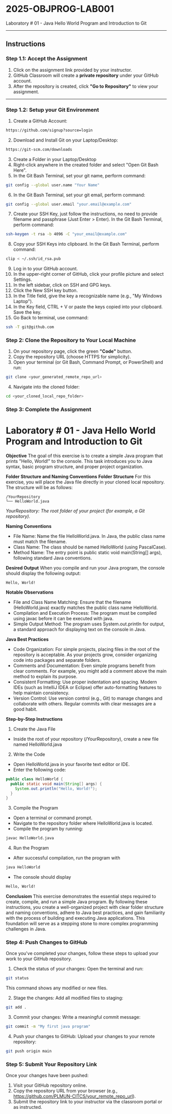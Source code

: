 # 2025-OBJPROG-LAB001
Laboratory # 01 - Java Hello World Program and Introduction to Git

---

## **Instructions**

### **Step 1.1: Accept the Assignment**

1. Click on the assignment link provided by your instructor.
2. GitHub Classroom will create a **private repository** under your GitHub account.
3. After the repository is created, click **"Go to Repository"** to view your assignment.

---

### **Step 1.2: Setup your Git Environment**
1. Create a GitHub Account:
```bash
https://github.com/signup?source=login
```
   
2. Download and Install Git on your Laptop/Desktop:
```bash
https://git-scm.com/downloads
```

3. Create a Folder in your Laptop/Desktop
4. Right-click anywhere in the created folder and select "Open Git Bash Here".
5. In the Git Bash Terminal, set your git name, perform command:
```bash
git config --global user.name "Your Name"
```

6. In the Git Bash Terminal, set your git email, perform command:
```bash
git config --global user.email "your.email@example.com"
```

7. Create your SSH Key, just follow the instructions, no need to provide filename and passphrase (Just Enter > Enter). In the Git Bash Terminal, perform command:
```bash
ssh-keygen -t rsa -b 4096 -C "your_email@example.com"
```

8. Copy your SSH Keys into clipboard. In the Git Bash Terminal, perform command:
```bash
clip < ~/.ssh/id_rsa.pub
```

9. Log in to your GitHub account.
10. In the upper-right corner of GitHub, click your profile picture and select Settings.
11. In the left sidebar, click on SSH and GPG keys.
12. Click the New SSH key button.
13. In the Title field, give the key a recognizable name (e.g., "My Windows Laptop").
14. In the Key field, CTRL + V or paste the keys copied into your clipboard. Save the key.
15. Go Back to terminal, use command:
```bash
ssh -T git@github.com
```

### **Step 2: Clone the Repository to Your Local Machine**

1. On your repository page, click the green **"Code"** button.
2. Copy the repository URL (choose HTTPS for simplicity).
3. Open your terminal (or Git Bash, Command Prompt, or PowerShell) and run:

```bash
git clone <your_generated_remote_repo_url>
```

4. Navigate into the cloned folder:

```bash
cd <your_cloned_local_repo_folder>
```

### **Step 3: Complete the Assignment**

# **Laboratory # 01 - Java Hello World Program and Introduction to Git**

**Objective**
The goal of this exercise is to create a simple Java program that prints "Hello, World!" to the console. This task introduces you to Java syntax, basic program structure, and proper project organization.

**Folder Structure and Naming Conventions**
**Folder Structure**
For this exercise, you will place the Java file directly in your cloned local repository. The structure will be as follows:
```
/YourRepository
└── HelloWorld.java
```
*YourRepository: The root folder of your project (for example, a Git repository).*

**Naming Conventions**
- File Name: Name the file HelloWorld.java. In Java, the public class name must match the filename.
- Class Name: The class should be named HelloWorld (using PascalCase).
- Method Name: The entry point is public static void main(String[] args), following standard Java conventions.

**Desired Output**
When you compile and run your Java program, the console should display the following output:
```
Hello, World!
```

**Notable Observations**
- File and Class Name Matching: Ensure that the filename (HelloWorld.java) exactly matches the public class name HelloWorld.
- Compilation and Execution Process: The program must be compiled using javac before it can be executed with java.
- Simple Output Method: The program uses System.out.println for output, a standard approach for displaying text on the console in Java.

**Java Best Practices**
- Code Organization: For simple projects, placing files in the root of the repository is acceptable. As your projects grow, consider organizing code into packages and separate folders.
- Comments and Documentation: Even simple programs benefit from clear comments. For example, you might add a comment above the main method to explain its purpose.
- Consistent Formatting: Use proper indentation and spacing. Modern IDEs (such as IntelliJ IDEA or Eclipse) offer auto-formatting features to help maintain consistency.
- Version Control: Use version control (e.g., Git) to manage changes and collaborate with others. Regular commits with clear messages are a good habit.

**Step-by-Step Instructions**

1. Create the Java File
- Inside the root of your repository (/YourRepository), create a new file named HelloWorld.java

2. Write the Code
- Open HelloWorld.java in your favorite text editor or IDE.
- Enter the following code:
```java
public class HelloWorld {
  public static void main(String[] args) {
    System.out.println("Hello, World!");
  }
}
```

3. Compile the Program
- Open a terminal or command prompt.
- Navigate to the repository folder where HelloWorld.java is located.
- Compile the program by running:
```bash
javac HelloWorld.java
```

4. Run the Program
- After successful compilation, run the program with
```bash
java HelloWorld
```
- The console should display
```bash
Hello, World!
```

**Conclusiom**
This exercise demonstrates the essential steps required to create, compile, and run a simple Java program. By following these instructions, you create a well-organized project with clear folder structure and naming conventions, adhere to Java best practices, and gain familiarity with the process of building and executing Java applications. This foundation will serve as a stepping stone to more complex programming challenges in Java.

### **Step 4: Push Changes to GitHub**
Once you've completed your changes, follow these steps to upload your work to your GitHub repository.

1. Check the status of your changes:
Open the terminal and run:

```bash
git status
```
This command shows any modified or new files.

2. Stage the changes:
Add all modified files to staging:

```bash
git add .
```

3. Commit your changes:
Write a meaningful commit message:

```bash
git commit -m "My first java program"
```

4. Push your changes to GitHub:
Upload your changes to your remote repository:

```bash
git push origin main
```

### **Step 5: Submit Your Repository Link**
Once your changes have been pushed:
1. Visit your GitHub repository online.
2. Copy the repository URL from your browser (e.g., https://github.com/PLMUN-CITCS/your_remote_repo_url).
3. Submit the repository link to your instructor via the classroom portal or as instructed.

